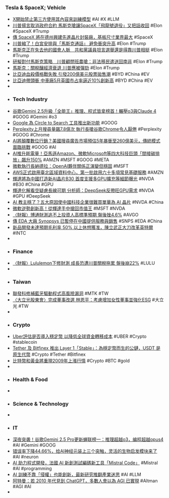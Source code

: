 ### Tesla & SpaceX; Vehicle
- [X開始禁止第三方使用其內容來訓練模型](https://www.ithome.com.tw/news/169402) #AI #X #LLM
- [川普揚言取消政府合約 馬斯克嗆讓SpaceX「飛龍號退役」又把話收回](https://udn.com/news/story/6813/8789091) #Elon #SpaceX #Trump
- [傳 SpaceX 將在德州興建先進晶片封裝廠，基板尺寸業界最大](https://technews.tw/2025/06/06/elon-musk-spacex-to-build-its-own-advanced-chip-packaging-factory-in-texas/) #SpaceX
- [川普縮了！白宮安排與「馬斯克通話」 避免衝突升高](https://tw.news.yahoo.com/快訊-川普縮了-白宮安排與-馬斯克通話-避免衝突升高-044500867.html) #Elon #Trump
- [馬斯克正在失去他的國會人脈　共和黨議員坦言選舉還是得靠川普相挺](https://www.storm.mg/article/11043776) #Elon #Trump
- [研擬對付馬斯克策略　川普顧問班農嗆：非法移民遣送回南非](https://www.setn.com/News.aspx?NewsID=1667931) #Elon #Trump
- [馬斯克：關稅釀經濟衰退 川普應被彈劾](https://tw.news.yahoo.com/馬斯克-關稅釀經濟衰退-川普應被彈劾-233247717.html) #Elon #Trump
- [比亞迪血殺價格戰失敗 引發200億美元股票拋售潮](https://news.cnyes.com/news/id/6009563) #BYD #China #EV
- [比亞迪帶頭衝 中車廠5月英國市占率逼近10%創新高](https://news.cnyes.com/news/id/6009100) #BYD #China #EV
-
- ### Tech Industry
- [谷歌Gemini 2.5升級「全能王」推理、程式皆拿榜首！輾壓o3與Claude 4](https://news.cnyes.com/news/id/6009666) #GOOG #Gemini #o3
- [Google 為 Circle to Search 工具推出新功能](https://www.newmobilelife.com/2025/06/06/google-android-circle-to-search-update/) #GOOG
- [Perplexity上月搜尋量飆7.8億次 執行長嗆谷歌Chrome令人厭倦](https://news.cnyes.com/news/id/6009900) #Perplexity #GOOG #Chrome
- [AI將顛覆數位行銷？美國搜尋廣告市場預估5年暴衝至260億美元，傳統模式面臨挑戰](https://uanalyze.com.tw/articles/7957921106) #GOOG #AI
- [AI推升耗電量！亞馬遜Amazon、微軟Microsoft等四大科技巨頭「間接碳排放」飆升150%](https://uanalyze.com.tw/articles/7576421140) #AMZN #MSFT #GOOG #META
- [微軟執行長納德拉：OpenAI夥伴關係正演變但穩固](https://news.cnyes.com/news/id/6009167) #MSFT
- [AWS正式啟用臺北區域資料中心，第一批啟用六十多項常見基礎服務](https://www.ithome.com.tw/news/169398) #AMZN
- [輝達將為中國打造新AI晶片B30 首度支援多GPU擴充等細節曝光](https://news.cnyes.com/news/id/6009744) #NVDA #B30 #China #GPU
- [輝達化解看空疑慮長線可期 分析師：DeepSeek反帶旺GPU需求](https://news.cnyes.com/news/id/6009290) #NVDA #GPU #DeepSeek
- [AI 教主穩了？五大原因使中國科技企業很難買單華為 AI 晶片](https://technews.tw/2025/06/06/five-reasons-why-chinese-tech-companies-wont-buy-huaweis-ai-chips/) #NVDA #China
- [微軟逆勢創新高！從輝達手中搶回市值王](https://news.cnyes.com/news/id/6009910) #MSFT #NVDA
- [〈財報〉博通財測追不上投資人高標準預期 盤後挫4.6%](https://news.cnyes.com/news/id/6009297) #AVGO
- [傳 EDA 大廠 Synopsys 已暫停在中國提供服務與銷售](https://technews.tw/2025/06/06/synopsys-halts-china-service/) #SNPS #EDA #China
- [新品開發未達預期毛利率 50% 以上休想獲准，陳立武正大刀改革英特爾](https://technews.tw/2025/06/06/lip-wu-chen-is-making-big-changes-to-intel/) #INTC
-
- ### Finance
- [〈財報〉Lululemon下修財測 成長恐遭川普關稅拖累 盤後崩22%](https://news.cnyes.com/news/id/6009359) #LULU
-
- ### Taiwan
- [聯發科修補藍牙驅動程式高風險漏洞](https://www.ithome.com.tw/news/169400) #MTK #TW
- [〈大立光股東會〉完成董事改選 林恩平：考慮增加女性董事並強化ESG](https://news.cnyes.com/news/id/6009676) #大立光 #TW
-
- ### Crypto
- [Uber評估是否導入穩定幣 以降低全球資金轉移成本](https://news.cnyes.com/news/id/6009217) #UBER #Crypto #stablecoin
- [Tether 及 Bitfinex 推出 Layer 1「Stable」：為穩定幣而生的公鏈，USDT 是原生代幣](https://abmedia.io/tether-bitfinex-layer1-stable-usdt) #Crypto #Tether #Bitfinex
- [比特幣和黃金將重現2009年上漲行情](https://news.cnyes.com/news/id/6003070) #Crypto #BTC #gold
-
- ### Health & Food
-
- ### Science & Technology
-
- ### IT
- [深夜突袭！谷歌Gemini 2.5 Pro更新蝉联榜一：推理超越o3，编程超越opus4](https://www.jiqizhixin.com/articles/2025-06-06-3) #AI #Gemini #GOOG
- [错误率下降44.66%，给AI神经元装上三个突触，灵活的生物启发模块来了](https://www.jiqizhixin.com/articles/2025-06-06-2) #AI #neuron
- [AI 助力程式開發，法國 AI 新創測試編碼新工具「Mistral Code」](https://technews.tw/2025/06/05/mistral-ai-introducing-mistral-code/) #Mistral #AI #programming
- [AI 訓練不靠「侵權」也能創新，最新研究推翻產業迷思](https://infosecu.technews.tw/2025/06/06/ai-models-without-copyrighted-material/) #AI #LLM
- [阿特曼：若 2010 年代見到 ChatGPT，多數人會以為 AGI 已實現](https://technews.tw/2025/06/06/agi-might-is-near-in-the-corner/) #Altman #AGI #AI
-